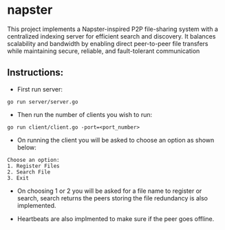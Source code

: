 # napster
This project implements a Napster-inspired P2P file-sharing system with a centralized indexing server for efficient search and discovery. It balances scalability and bandwidth by enabling direct peer-to-peer file transfers while maintaining secure, reliable, and fault-tolerant communication

## Instructions:
- First run server: 
```
go run server/server.go
```

- Then run the number of clients you wish to run:
```
go run client/client.go -port=<port_number>
```

- On running the client you will be asked to choose an option as shown below:
```
Choose an option: 
1. Register Files
2. Search File
3. Exit
```

- On choosing 1 or 2 you will be asked for a file name to register or search, search returns the peers storing the file redundancy is also implemented.

- Heartbeats are also implmented to make sure if the peer goes offline.